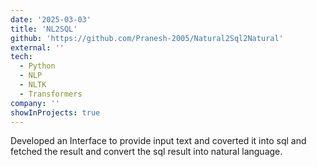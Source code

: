 ```yaml
---
date: '2025-03-03'
title: 'NL2SQL'
github: 'https://github.com/Pranesh-2005/Natural2Sql2Natural'
external: ''
tech:
  - Python
  - NLP
  - NLTK
  - Transformers
company: ''
showInProjects: true
---
```


Developed an Interface to provide input text and coverted it into sql and fetched the result and convert the sql result into natural language.
